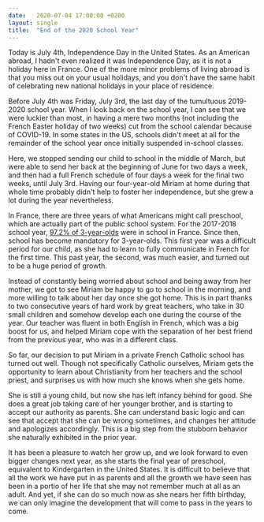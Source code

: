 ```yaml
---
date:   2020-07-04 17:00:00 +0200
layout: single
title:  "End of the 2020 School Year"
---
```

Today is July 4th, Independence Day in the United States. As an American abroad, I hadn't even realized it was Independence Day, as it is not a holiday here in France. One of the more minor problems of living abroad is that you miss out on your usual holidays, and you don't have the same habit of celebrating new national holidays in your place of residence.

Before July 4th was Friday, July 3rd, the last day of the tumultuous 2019-2020 school year. When I look back on the school year, I can see that we were luckier than most, in having a mere two months (not including the French Easter holiday of two weeks) cut from the school calendar because of COVID-19. In some states in the US, schools didn't meet at all for the remainder of the school year once initially suspended in-school classes. 

Here, we stopped sending our child to school in the middle of March, but were able to send her back at the beginning of June for two days a week, and then had a full French schedule of four days a week for the final two weeks, until July 3rd. Having our four-year-old Miriam at home during that whole time probably didn't help to foster her independence, but she grew a lot during the year nevertheless.

In France, there are three years of what Americans might call preschool, which are actually part of the public school system. For the 2017-2018 school year, [97.2% of 3-year-olds][stats] were in school in France. Since then, school has become mandatory for 3-year-olds. This first year was a difficult period for our child, as she had to learn to fully communicate in French for the first time. This past year, the second, was much easier, and turned out to be a huge period of growth.

Instead of constantly being worried about school and being away from her mother, we got to see Miriam be happy to go to school in the morning, and more willing to talk about her day once she got home. This is in part thanks to two consecutive years of hard work by great teachers, who take in 30 small children and somehow develop each one during the course of the year. Our teacher was fluent in both English in French, which was a big boost for us, and helped Miriam cope with the separation of her best friend from the previous year, who was in a different class.

So far, our decision to put Miriam in a private French Catholic school has turned out well. Though not specifically Catholic ourselves, Miriam gets the opportunity to learn about Christianity from her teachers and the school priest, and surprises us with how much she knows when she gets home.

She is still a young child, but now she has left infancy behind for good. She does a great job taking care of her younger brother, and is starting to accept our authority as parents. She can understand basic logic and can see that accept that she can be wrong sometimes, and changes her attitude and apologizes accordingly. This is a big step from the stubborn behavior she naturally exhibited in the prior year.

It has been a pleasure to watch her grow up, and we look forward to even bigger changes next year, as she starts the final year of preschool, equivalent to Kindergarten in the United States. It is difficult to believe that all the work we have put in as parents and all the growth we have seen has been in a portio of her life that she may not remember much at all as an adult. And yet, if she can do so much now as she nears her fifth birthday, we can only imagine the development that will come to pass in the years to come.

[stats]: https://fr.statista.com/statistiques/499756/taux-scolarisation-france-par-age/